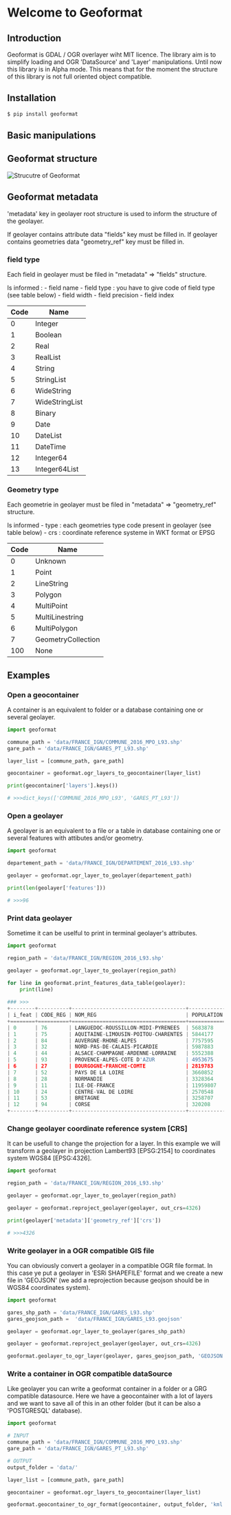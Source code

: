 # Welcome to Geoformat

## Introduction

Geoformat is GDAL / OGR  overlayer wiht MIT licence.
The library aim is to simplify loading and OGR 'DataSource' and 'Layer' manipulations.
Until now this library is in Alpha mode. This means that for the moment the structure of this library is not
full oriented object compatible.

## Installation


```sh
$ pip install geoformat
```

## Basic manipulations



## Geoformat structure

![Strucutre of Geoformat](https://framagit.org/Guilhain/Geoformat/raw/master/images/geoformat.png)

## Geoformat metadata

'metadata' key in geolayer root structure is used to inform the structure of the geolayer.

If geolayer contains attribute data "fields" key must be filled in.
If geolayer contains geometries data "geometry_ref" key must be filled in.


### field type

Each field in geolayer must be filed in "metadata" => "fields" structure.

Is informed : 
    - field name
        - field type : you have to give code of field type (see table below)
        - field width 
        - field precision
        - field index
        
 
| Code | Name           |
|------|----------------|
| 0    | Integer        |
| 1    | Boolean        |
| 2    | Real           |
| 3    | RealList       |
| 4    | String         |
| 5    | StringList     |
| 6    | WideString     |
| 7    | WideStringList |
| 8    | Binary         |
| 9    | Date           |
| 10   | DateList       |
| 11   | DateTime       |
| 12   | Integer64      |
| 13   | Integer64List  |

### Geometry type

Each geometrie in geolayer must be filed in "metadata" => "geometry_ref" structure.

Is informed 
    - type : each geometries type code present in geolayer (see table below)
    - crs :  coordinate reference systeme in WKT format or EPSG

| Code | Name               |
|------|--------------------|
| 0    | Unknown            |
| 1    | Point              |
| 2    | LineString         |
| 3    | Polygon            |
| 4    | MultiPoint         |
| 5    | MultiLinestring    |
| 6    | MultiPolygon       |
| 7    | GeometryCollection |
| 100  | None               |


## Examples 

### Open a geocontainer

A container is an equivalent to folder or a database containing one or several geolayer.

```py
import geoformat

commune_path = 'data/FRANCE_IGN/COMMUNE_2016_MPO_L93.shp'
gare_path = 'data/FRANCE_IGN/GARES_PT_L93.shp'

layer_list = [commune_path, gare_path]

geocontainer = geoformat.ogr_layers_to_geocontainer(layer_list)

print(geocontainer['layers'].keys())

# >>>dict_keys(['COMMUNE_2016_MPO_L93', 'GARES_PT_L93'])
```

### Open a geolayer

A geolayer is an equivalent to a file or a table in database containing one or several features with attibutes and/or
geometry.

```py
import geoformat

departement_path = 'data/FRANCE_IGN/DEPARTEMENT_2016_L93.shp'

geolayer = geoformat.ogr_layer_to_geolayer(departement_path)

print(len(geolayer['features']))

# >>>96
```


### Print data geolayer

Sometime it can be uselful to print in terminal geolayer's attributes.

```py
import geoformat

region_path = 'data/FRANCE_IGN/REGION_2016_L93.shp'

geolayer = geoformat.ogr_layer_to_geolayer(region_path)

for line in geoformat.print_features_data_table(geolayer):
    print(line)
    
### >>>
+--------+----------+-------------------------------------+------------+------------+
| i_feat | CODE_REG | NOM_REG                             | POPULATION | SUPERFICIE |
+========+==========+=====================================+============+============+
| 0      | 76       | LANGUEDOC-ROUSSILLON-MIDI-PYRENEES  | 5683878    | 7243041    |
| 1      | 75       | AQUITAINE-LIMOUSIN-POITOU-CHARENTES | 5844177    | 8466821    |
| 2      | 84       | AUVERGNE-RHONE-ALPES                | 7757595    | 7014795    |
| 3      | 32       | NORD-PAS-DE-CALAIS-PICARDIE         | 5987883    | 3187435    |
| 4      | 44       | ALSACE-CHAMPAGNE-ARDENNE-LORRAINE   | 5552388    | 5732928    |
| 5      | 93       | PROVENCE-ALPES-COTE D'AZUR          | 4953675    | 3155736    |
| 6      | 27       | BOURGOGNE-FRANCHE-COMTE             | 2819783    | 4746283    |
| 7      | 52       | PAYS DE LA LOIRE                    | 3660852    | 2997777    |
| 8      | 28       | NORMANDIE                           | 3328364    | 2728511    |
| 9      | 11       | ILE-DE-FRANCE                       | 11959807   | 1205191    |
| 10     | 24       | CENTRE-VAL DE LOIRE                 | 2570548    | 3905914    |
| 11     | 53       | BRETAGNE                            | 3258707    | 2702269    |
| 12     | 94       | CORSE                               | 320208     | 875982     |
+--------+----------+-------------------------------------+------------+------------+

```

### Change geolayer coordinate reference system [CRS]

It can be usefull to change the projection for a layer.  In this example we will transform a geolayer in projection Lambert93 [EPSG:2154] to coordinates system WGS84 [EPSG:4326].

```py
import geoformat

region_path = 'data/FRANCE_IGN/REGION_2016_L93.shp'

geolayer = geoformat.ogr_layer_to_geolayer(region_path)

geolayer = geoformat.reproject_geolayer(geolayer, out_crs=4326)

print(geolayer['metadata']['geometry_ref']['crs'])

# >>>4326

```


### Write geolayer in a OGR compatible GIS file

You can obviously convert a geolayer in a compatible OGR file format.
In this case ye put a geolayer in 'ESRi SHAPEFILE' format and we create a new file in 'GEOJSON' (we add a reprojection because geojson should be in WGS84 coordinates system).

```py
import geoformat

gares_shp_path = 'data/FRANCE_IGN/GARES_L93.shp'
gares_geojson_path =  'data/FRANCE_IGN/GARES_L93.geojson'

geolayer = geoformat.ogr_layer_to_geolayer(gares_shp_path)

geolayer = geoformat.reproject_geolayer(geolayer, out_crs=4326)

geoformat.geolayer_to_ogr_layer(geolayer, gares_geojson_path, 'GEOJSON')

```

### Write a container in OGR compatible dataSource

Like geolayer you can write a geoformat container in a folder or a GRG compatible datasource.
Here we have a geocontainer with a lot of layers and we want to save all of this in an other folder (but it can be also a 'POSTGRESQL' database).

```py
import geoformat

# INPUT
commune_path = 'data/FRANCE_IGN/COMMUNE_2016_MPO_L93.shp'
gare_path = 'data/FRANCE_IGN/GARES_PT_L93.shp'

# OUTPUT
output_folder = 'data/'

layer_list = [commune_path, gare_path]

geocontainer = geoformat.ogr_layers_to_geocontainer(layer_list)

geoformat.geocontainer_to_ogr_format(geocontainer, output_folder, 'kml')

```


